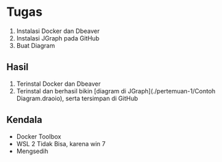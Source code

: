 # Tugas
1. Instalasi Docker dan Dbeaver
2. Instalasi JGraph pada GitHub
3. Buat Diagram

## Hasil
1. Terinstal Docker dan Dbeaver
2. Terinstal dan berhasil bikin [diagram di JGraph](./pertemuan-1/Contoh Diagram.draoio), serta tersimpan di GitHub

## Kendala
- Docker Toolbox
- WSL 2 Tidak Bisa, karena win 7
- Mengsedih
